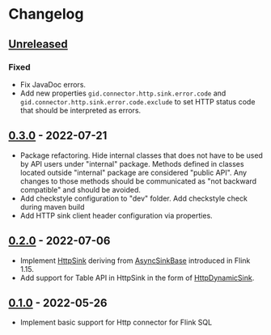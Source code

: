 # Changelog

## [Unreleased]

### Fixed
- Fix JavaDoc errors.
- Add new properties `gid.connector.http.sink.error.code` and `gid.connector.http.sink.error.code.exclude`
  to set HTTP status code that should be interpreted as errors.

## [0.3.0] - 2022-07-21

-   Package refactoring. Hide internal classes that does not have to be used by API users under "internal" package.
    Methods defined in classes located outside "internal" package are considered "public API".
    Any changes to those methods should be communicated as "not backward compatible" and should be avoided.
-   Add checkstyle configuration to "dev" folder. Add checkstyle check during maven build
-   Add HTTP sink client header configuration via properties.

## [0.2.0] - 2022-07-06

-   Implement [HttpSink](src/main/java/com/getindata/connectors/http/HttpSink.java) deriving from [AsyncSinkBase](https://cwiki.apache.org/confluence/display/FLINK/FLIP-171%3A+Async+Sink) introduced in Flink 1.15.
-   Add support for Table API in HttpSink in the form of [HttpDynamicSink](src/main/java/com/getindata/connectors/http/internal/table/sink/HttpDynamicSink.java). 

## [0.1.0] - 2022-05-26

-   Implement basic support for Http connector for Flink SQL

[Unreleased]: https://github.com/getindata/flink-http-connector/compare/0.3.0...HEAD

[0.3.0]: https://github.com/getindata/flink-http-connector/compare/0.2.0...0.3.0

[0.2.0]: https://github.com/getindata/flink-http-connector/compare/0.1.0...0.2.0

[0.1.0]: https://github.com/getindata/flink-http-connector/compare/dfe9bfeaa73e77b1de14cd0cb0546a925583e23e...0.1.0
